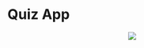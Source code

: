 # Quiz App

<p align="center">
  <img src="https://media3.giphy.com/media/MvnnZxcjocPQdczeow/giphy.gif?cid=790b761196553fc943ee72bfbd68ab5906675edf6b53d691&rid=giphy.gif&ct=g">
</p>
